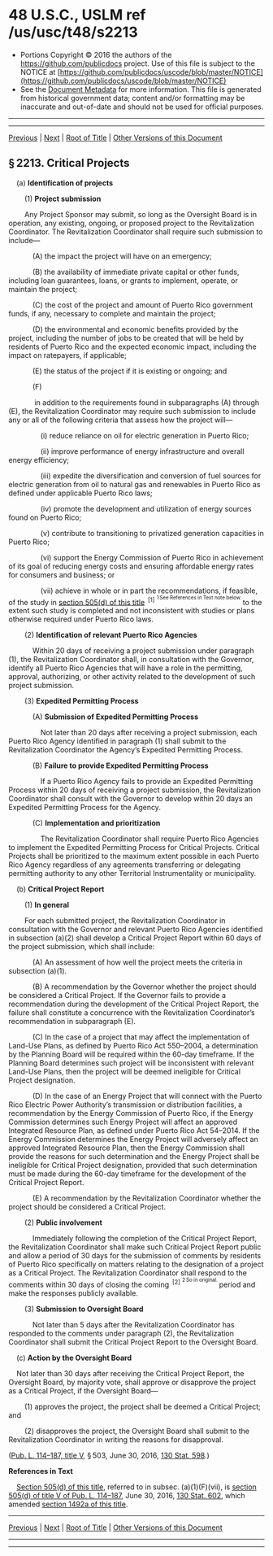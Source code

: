 ---
---

# 48 U.S.C., USLM ref /us/usc/t48/s2213

* Portions Copyright © 2016 the authors of the https://github.com/publicdocs project.
  Use of this file is subject to the NOTICE at [https://github.com/publicdocs/uscode/blob/master/NOTICE](https://github.com/publicdocs/uscode/blob/master/NOTICE)
* See the [Document Metadata](././../../../../..//README.md) for more information.
  This file is generated from historical government data; content and/or formatting may be inaccurate and out-of-date and should not be used for official purposes.

----------
----------

[Previous](./../../../../..//us/usc/t48/ch20/schV/m__us_usc_t48_s2212.md) | [Next](./../../../../..//us/usc/t48/ch20/schV/m__us_usc_t48_s2214.md) | [Root of Title](./../../../../../) | [Other Versions of this Document](https://publicdocs.github.io/go/links?ns=uslm&ref=%2Fus%2Fusc%2Ft48%2Fs2213)

## § 2213. Critical Projects

    (a) __Identification of projects__ 

        (1) __Project submission__ 

        Any Project Sponsor may submit, so long as the Oversight Board is in operation, any existing, ongoing, or proposed project to the Revitalization Coordinator. The Revitalization Coordinator shall require such submission to include—

            (A) the impact the project will have on an emergency;

            (B) the availability of immediate private capital or other funds, including loan guarantees, loans, or grants to implement, operate, or maintain the project;

            (C) the cost of the project and amount of Puerto Rico government funds, if any, necessary to complete and maintain the project;

            (D) the environmental and economic benefits provided by the project, including the number of jobs to be created that will be held by residents of Puerto Rico and the expected economic impact, including the impact on ratepayers, if applicable;

            (E) the status of the project if it is existing or ongoing; and

            (F)

             in addition to the requirements found in subparagraphs (A) through (E), the Revitalization Coordinator may require such submission to include any or all of the following criteria that assess how the project will—

                (i) reduce reliance on oil for electric generation in Puerto Rico;

                (ii) improve performance of energy infrastructure and overall energy efficiency;

                (iii) expedite the diversification and conversion of fuel sources for electric generation from oil to natural gas and renewables in Puerto Rico as defined under applicable Puerto Rico laws;

                (iv) promote the development and utilization of energy sources found on Puerto Rico;

                (v) contribute to transitioning to privatized generation capacities in Puerto Rico;

                (vi) support the Energy Commission of Puerto Rico in achievement of its goal of reducing energy costs and ensuring affordable energy rates for consumers and business; or

                (vii) achieve in whole or in part the recommendations, if feasible, of the study in [section 505(d) of this title][/us/usc/t48/s505/d]  <sup>\[1\]</sup>  <sup><sup> 1 See References in Text note below. </sup></sup>  to the extent such study is completed and not inconsistent with studies or plans otherwise required under Puerto Rico laws.

        (2) __Identification of relevant Puerto Rico Agencies__ 

            Within 20 days of receiving a project submission under paragraph (1), the Revitalization Coordinator shall, in consultation with the Governor, identify all Puerto Rico Agencies that will have a role in the permitting, approval, authorizing, or other activity related to the development of such project submission.

        (3) __Expedited Permitting Process__ 

            (A) __Submission of Expedited Permitting Process__ 

                Not later than 20 days after receiving a project submission, each Puerto Rico Agency identified in paragraph (1) shall submit to the Revitalization Coordinator the Agency’s Expedited Permitting Process.

            (B) __Failure to provide Expedited Permitting Process__ 

                If a Puerto Rico Agency fails to provide an Expedited Permitting Process within 20 days of receiving a project submission, the Revitalization Coordinator shall consult with the Governor to develop within 20 days an Expedited Permitting Process for the Agency.

            (C) __Implementation and prioritization__ 

                The Revitalization Coordinator shall require Puerto Rico Agencies to implement the Expedited Permitting Process for Critical Projects. Critical Projects shall be prioritized to the maximum extent possible in each Puerto Rico Agency regardless of any agreements transferring or delegating permitting authority to any other Territorial Instrumentality or municipality.

    (b) __Critical Project Report__ 

        (1) __In general__ 

        For each submitted project, the Revitalization Coordinator in consultation with the Governor and relevant Puerto Rico Agencies identified in subsection (a)(2) shall develop a Critical Project Report within 60 days of the project submission, which shall include:

            (A) An assessment of how well the project meets the criteria in subsection (a)(1).

            (B) A recommendation by the Governor whether the project should be considered a Critical Project. If the Governor fails to provide a recommendation during the development of the Critical Project Report, the failure shall constitute a concurrence with the Revitalization Coordinator’s recommendation in subparagraph (E).

            (C) In the case of a project that may affect the implementation of Land-Use Plans, as defined by Puerto Rico Act 550–2004, a determination by the Planning Board will be required within the 60-day timeframe. If the Planning Board determines such project will be inconsistent with relevant Land-Use Plans, then the project will be deemed ineligible for Critical Project designation.

            (D) In the case of an Energy Project that will connect with the Puerto Rico Electric Power Authority’s transmission or distribution facilities, a recommendation by the Energy Commission of Puerto Rico, if the Energy Commission determines such Energy Project will affect an approved Integrated Resource Plan, as defined under Puerto Rico Act 54–2014. If the Energy Commission determines the Energy Project will adversely affect an approved Integrated Resource Plan, then the Energy Commission shall provide the reasons for such determination and the Energy Project shall be ineligible for Critical Project designation, provided that such determination must be made during the 60-day timeframe for the development of the Critical Project Report.

            (E) A recommendation by the Revitalization Coordinator whether the project should be considered a Critical Project.

        (2) __Public involvement__ 

            Immediately following the completion of the Critical Project Report, the Revitalization Coordinator shall make such Critical Project Report public and allow a period of 30 days for the submission of comments by residents of Puerto Rico specifically on matters relating to the designation of a project as a Critical Project. The Revitalization Coordinator shall respond to the comments within 30 days of closing the coming  <sup>\[2\]</sup>  <sup><sup> 2 So in original. </sup></sup>  period and make the responses publicly available.

        (3) __Submission to Oversight Board__ 

            Not later than 5 days after the Revitalization Coordinator has responded to the comments under paragraph (2), the Revitalization Coordinator shall submit the Critical Project Report to the Oversight Board.

    (c) __Action by the Oversight Board__ 

    Not later than 30 days after receiving the Critical Project Report, the Oversight Board, by majority vote, shall approve or disapprove the project as a Critical Project, if the Oversight Board—

        (1) approves the project, the project shall be deemed a Critical Project; and

        (2) disapproves the project, the Oversight Board shall submit to the Revitalization Coordinator in writing the reasons for disapproval.

([Pub. L. 114–187, title V][/us/pl/114/187/tV], § 503, June 30, 2016, [130 Stat. 598][/us/stat/130/598].)

 __References in Text__ 

    [Section 505(d) of this title][/us/usc/t48/s505/d], referred to in subsec. (a)(1)(F)(vii), is [section 505(d) of title V of Pub. L. 114–187][/us/pl/114/187/tV/s505/d], June 30, 2016, [130 Stat. 602][/us/stat/130/602], which amended [section 1492a of this title][/us/usc/t48/s1492a].

----------

[Previous](./../../../../..//us/usc/t48/ch20/schV/m__us_usc_t48_s2212.md) | [Next](./../../../../..//us/usc/t48/ch20/schV/m__us_usc_t48_s2214.md) | [Root of Title](./../../../../../) | [Other Versions of this Document](https://publicdocs.github.io/go/links?ns=uslm&ref=%2Fus%2Fusc%2Ft48%2Fs2213)

----------
----------

[/us/usc/t48/s505/d]: https://publicdocs.github.io/go/links?ns=uslm&ref=%2Fus%2Fusc%2Ft48%2Fs505%2Fd
[/us/pl/114/187/tV]: https://publicdocs.github.io/go/links?ns=uslm&ref=%2Fus%2Fpl%2F114%2F187%2FtV
[/us/stat/130/598]: https://publicdocs.github.io/go/links?ns=uslm&ref=%2Fus%2Fstat%2F130%2F598
[/us/usc/t48/s505/d]: https://publicdocs.github.io/go/links?ns=uslm&ref=%2Fus%2Fusc%2Ft48%2Fs505%2Fd
[/us/pl/114/187/tV/s505/d]: https://publicdocs.github.io/go/links?ns=uslm&ref=%2Fus%2Fpl%2F114%2F187%2FtV%2Fs505%2Fd
[/us/stat/130/602]: https://publicdocs.github.io/go/links?ns=uslm&ref=%2Fus%2Fstat%2F130%2F602
[/us/usc/t48/s1492a]: https://publicdocs.github.io/go/links?ns=uslm&ref=%2Fus%2Fusc%2Ft48%2Fs1492a



